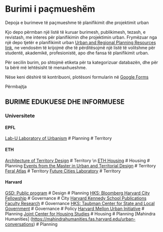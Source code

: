 # Burimi i paçmueshëm 

Depoja e burimeve të paçmueshme të planifikimit dhe projektimit urban 

Kjo depo përmban një listë të kuruar burimesh, publikimesh, tezash, e revistash, me interes për planifikimin dhe projektimin urban. Frymëzuar nga një depo tjetër e planifikimit urban [Urban and Regional Planning Resources link](https://github.com/APA-Technology-Division/urban-and-regional-planning-resources/blob/main/README.md), ne vendosëm të krijojmë dhe të përditësojmë një listë të volitshme për studentë, akademikë, profesionistë, apo dhe fansa të planifikimit urban. 

Për secilin burim, po shtojmë etiketa për ta kategorizuar databazën, dhe për ta bërë më lehtësisht të menaxhueshme. 

Nëse keni dëshirë të kontribuoni, plotësoni formularin në [Google Forms](https://docs.google.com/forms/d/e/1FAIpQLSeR0qAMEwlsruT1Mvn7gPLFRRNKV9LfIJ8gt5d-DIG4vV3WtA/viewform?usp=sf_link) 
 
Përmbajtja

## BURIME EDUKUESE DHE INFORMUESE

### Universitete 

#### EPFL
[Lab-U Laboratory of Urbanism](https://www.epfl.ch/labs/lab-u/) # Planning # Territory


#### ETH 
[Architecture of Territory Design](https://topalovic.arch.ethz.ch/#mas-programme) # Territory \n
[ETH Housing](https://wohnforum.arch.ethz.ch/en/publications/books.html) # Housing # Planning
[Events from the Master in Urban and Territorial Design](https://www.nsl.ethz.ch/en/master-of-advanced-studies-eth-epf-in-urban-and-territorial-design/) # Territory 
[Feral Atlas](https://topalovic.arch.ethz.ch/Libraries/Lectures/Feral-Atlas-Anna-L-Tsing-In-Conversation-With-Marija-Maric-And-Nils-Guttler) # Territory
[Future Cities Laboratory](https://fcl.ethz.ch/research/fcl-phase2/archipelago-cities/extended-urbanisation/publications.html)  # Territory

#### Harvard 
[GSD: Public program](https://www.gsd.harvard.edu/) # Design # Planning
[HKS: Bloomberg Harvard City Fellowship](https://www.cityleadership.harvard.edu/) # Governance # City
[Harvard Kennedy School Publications Faculty Research](https://www.hks.harvard.edu/faculty-research/publications/publications-centers-initiatives) # Governance
[HKS: Taubman Center for State and Local Government](https://www.hks.harvard.edu/centers/taubman/publications/policy-briefs) # Governance # Policy
[Harvard Mellon Urban Initiative](https://mellonurbanism.harvard.edu/news-events) # Planning
[Joint Center for Housing Studies](https://www.jchs.harvard.edu/) # Housing # Planning
[Mahindra Humanities] (https://mahindrahumanities.fas.harvard.edu/urban-conversations) # Planning
